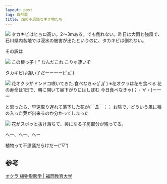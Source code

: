 ```yaml
---
layout: post
tag: 自然農
title: 畑の不思議な生き物たち
---
```



<img src="http://farm4.staticflickr.com/3698/9579679627_28c770e4e9.jpg">
タカキビはヒョロ高い。2～3mある。でも倒れない。昨日は大雨と強風で、石川県内各地では浸水の被害が出たというのに、タカキビは倒れない。


その訳は


<img src="http://farm8.staticflickr.com/7316/9582468276_cc4a094d58.jpg">
この根っ子！”
なんだこれ
こりゃ凄いぞ


タカキビは強い子だーーーー(;ﾟдﾟ)




<img src="http://farm4.staticflickr.com/3795/9582473546_bdfffd72fb.jpg">
花オクラがドンドコ咲いてきた.食べなきゃ(;ﾟдﾟ)
※花オクラは花を食べる
花の寿命は1日で、朝に開いて昼下がりにはしぼむ
今日食べなきゃ(；・∀・)ーーー


と思ったら、早速取り遅れて落下した花が(￣Д￣；；
お陰で、どういう風に種の入った莢が出来るのか分かってしまった


<img src="http://farm8.staticflickr.com/7379/9579685113_d1ea46c4ab.jpg">
花がスポッと抜け落ちて、莢になる子房部分が残ってる。


へー、へー、へー


植物って不思議だらけだー(*'▽'*)



## 参考
<a href="http://www.fukuoka-edu.ac.jp/~fukuhara/keitai/okura.html" target="_blank">オクラ 植物形態学 | 福岡教育大学</a>

　